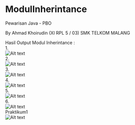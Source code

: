 # ModulInherintance
Pewarisan Java - PBO

By Ahmad Khoirudin (XI RPL 5 / 03)
SMK TELKOM MALANG

Hasil Output Modul Inherintance :
<br>
1. 
<br>
![Alt text](https://user-images.githubusercontent.com/19210078/30011245-05add4c0-9160-11e7-8d22-4a7ad0bc4d5f.png)
<br>
2. 
<br>
![Alt text](https://user-images.githubusercontent.com/19210078/30011242-03fe4f42-9160-11e7-800c-4991becf368d.png)
<br>
3. 
<br>
![Alt text](https://user-images.githubusercontent.com/19210078/30011240-02410640-9160-11e7-9ccc-027c88e2b107.png)
<br>
4. 
<br>
![Alt text](https://user-images.githubusercontent.com/19210078/30011455-8ce445ea-9161-11e7-8489-86366bb571f2.png)
<br>
5. 
<br>
![Alt text](https://user-images.githubusercontent.com/19210078/30011238-007e8c42-9160-11e7-8a11-c25a15265d14.png)
<br>
6. 
<br>
![Alt text](https://user-images.githubusercontent.com/19210078/30011236-fe65b5fc-915f-11e7-985b-dcf6745ba0db.png)
<br>
Praktikum1
<br>
![Alt text](https://user-images.githubusercontent.com/19210078/30011231-f60e8b54-915f-11e7-931b-061f65bde59a.png)
